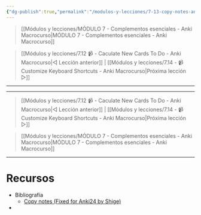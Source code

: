 ```yaml
---
{"dg-publish":true,"permalink":"/modulos-y-lecciones/7-13-copy-notes-anki-macrocurso/","noteIcon":""}
---
```



> [[Módulos y lecciones/MÓDULO 7 - Complementos esenciales - Anki Macrocurso\|MÓDULO 7 - Complementos esenciales - Anki Macrocurso]]

> [[Módulos y lecciones/7.12 📹 -   Caculate New Cards To Do - Anki Macrocurso\|◁ Lección anterior]] | [[Módulos y lecciones/7.14 - 📹 Customize Keyboard Shortcuts - Anki Macrocurso\|Próxima lección ▷]]

---



---

> [[Módulos y lecciones/7.12 📹 -   Caculate New Cards To Do - Anki Macrocurso\|◁ Lección anterior]] | [[Módulos y lecciones/7.14 - 📹 Customize Keyboard Shortcuts - Anki Macrocurso\|Próxima lección ▷]]

> [[Módulos y lecciones/MÓDULO 7 - Complementos esenciales - Anki Macrocurso\|MÓDULO 7 - Complementos esenciales - Anki Macrocurso]]

---

# Recursos
- Bibliografía
	- [Copy notes (Fixed for Anki24 by Shige)](https://ankiweb.net/shared/info/800604861)
- 

